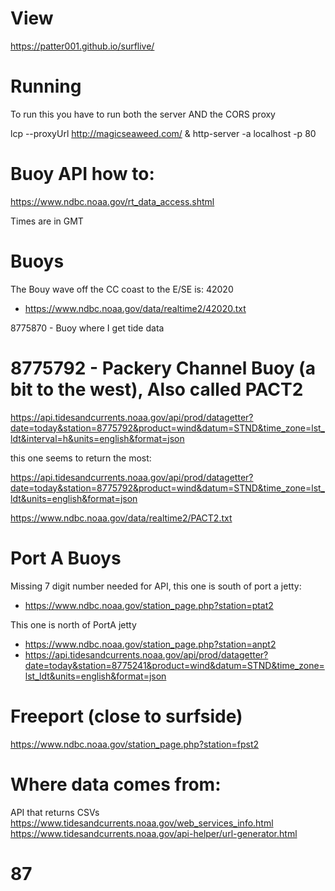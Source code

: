 # View

https://patter001.github.io/surflive/

# Running

To run this you have to run both the server AND the CORS proxy

lcp --proxyUrl http://magicseaweed.com/ &
http-server -a localhost -p 80
 
 # Buoy API how to:

 https://www.ndbc.noaa.gov/rt_data_access.shtml

 Times are in GMT

# Buoys

The Bouy wave off the CC coast to the E/SE is: 42020
- https://www.ndbc.noaa.gov/data/realtime2/42020.txt

8775870 - Buoy where I get tide data

# 8775792 - Packery Channel Buoy (a bit to the west), Also called PACT2

https://api.tidesandcurrents.noaa.gov/api/prod/datagetter?date=today&station=8775792&product=wind&datum=STND&time_zone=lst_ldt&interval=h&units=english&format=json


this one seems to return the most:


https://api.tidesandcurrents.noaa.gov/api/prod/datagetter?date=today&station=8775792&product=wind&datum=STND&time_zone=lst_ldt&units=english&format=json

https://www.ndbc.noaa.gov/data/realtime2/PACT2.txt

# Port A Buoys

Missing 7 digit number needed for API, this one is south of port a jetty:
* https://www.ndbc.noaa.gov/station_page.php?station=ptat2

This one is north of PortA jetty
* https://www.ndbc.noaa.gov/station_page.php?station=anpt2
* https://api.tidesandcurrents.noaa.gov/api/prod/datagetter?date=today&station=8775241&product=wind&datum=STND&time_zone=lst_ldt&units=english&format=json

# Freeport (close to surfside)

https://www.ndbc.noaa.gov/station_page.php?station=fpst2

# Where data comes from:


API that returns CSVs
https://www.tidesandcurrents.noaa.gov/web_services_info.html
https://www.tidesandcurrents.noaa.gov/api-helper/url-generator.html

# 87
